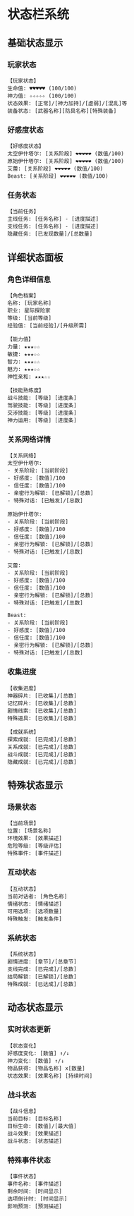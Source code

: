 # 状态栏系统

## 基础状态显示

### 玩家状态
```
【玩家状态】
生命值: ♥♥♥♥♥ (100/100)
神力值: ✧✧✧✧✧ (100/100)
状态效果: [正常]/[神力加持]/[虚弱]/[混乱]等
装备状态: [武器名称][防具名称][特殊装备]
```

### 好感度状态
```
【好感度状态】
太空伊什塔尔: [关系阶段] ❤❤❤❤❤ (数值/100)
原始伊什塔尔: [关系阶段] ❤❤❤❤❤ (数值/100)
艾蕾: [关系阶段] ❤❤❤❤❤ (数值/100)
Beast: [关系阶段] ❤❤❤❤❤ (数值/100)
```

### 任务状态
```
【当前任务】
主线任务: [任务名称] - [进度描述]
支线任务: [任务名称] - [进度描述]
隐藏任务: [已发现数量]/[总数量]
```

## 详细状态面板

### 角色详细信息
```
【角色档案】
名称: [玩家名称]
职业: 星际探险家
等级: [当前等级]
经验值: [当前经验]/[升级所需]

【能力值】
力量: ★★★☆☆
敏捷: ★★★☆☆
智力: ★★★☆☆
魅力: ★★★☆☆
神性亲和: ★★★☆☆

【技能熟练度】
战斗技能: [等级] [进度条]
驾驶技能: [等级] [进度条]
交涉技能: [等级] [进度条]
神力运用: [等级] [进度条]
```

### 关系网络详情
```
【关系网络】
太空伊什塔尔:
- 关系阶段: [当前阶段]
- 好感度: [数值]/100
- 信任度: [数值]/100
- 亲密行为解锁: [已解锁]/[总数]
- 特殊对话: [已触发]/[总数]

原始伊什塔尔:
- 关系阶段: [当前阶段]
- 好感度: [数值]/100
- 信任度: [数值]/100
- 亲密行为解锁: [已解锁]/[总数]
- 特殊对话: [已触发]/[总数]

艾蕾:
- 关系阶段: [当前阶段]
- 好感度: [数值]/100
- 信任度: [数值]/100
- 亲密行为解锁: [已解锁]/[总数]
- 特殊对话: [已触发]/[总数]

Beast:
- 关系阶段: [当前阶段]
- 好感度: [数值]/100
- 信任度: [数值]/100
- 亲密行为解锁: [已解锁]/[总数]
- 特殊对话: [已触发]/[总数]
```

### 收集进度
```
【收集进度】
神器碎片: [已收集]/[总数]
记忆碎片: [已收集]/[总数]
剧情线索: [已收集]/[总数]
特殊道具: [已收集]/[总数]

【成就系统】
探索成就: [已完成]/[总数]
关系成就: [已完成]/[总数]
战斗成就: [已完成]/[总数]
隐藏成就: [已完成]/[总数]
```

## 特殊状态显示

### 场景状态
```
【当前场景】
位置: [场景名称]
环境效果: [效果描述]
危险等级: [等级评估]
特殊事件: [事件描述]
```

### 互动状态
```
【互动状态】
当前对话者: [角色名称]
情绪状态: [情绪描述]
可用选项: [选项数量]
特殊触发: [触发条件]
```

### 系统状态
```
【系统状态】
剧情进度: [章节]/[总章节]
支线完成: [已完成]/[总数]
结局解锁: [已解锁]/[总数]
特殊成就: [已达成]/[总数]
```

## 动态状态显示

### 实时状态更新
```
【状态变化】
好感度变化: [数值] ↑/↓
神力变化: [数值] ↑/↓
物品获得: [物品名称] x[数量]
状态效果: [效果名称] [持续时间]
```

### 战斗状态
```
【战斗信息】
当前目标: [目标名称]
目标生命: [数值]/[最大值]
战斗效果: [效果描述]
战斗状态: [状态描述]
```

### 特殊事件状态
```
【事件状态】
事件名称: [事件描述]
剩余时间: [时间显示]
选项倒计时: [时间显示]
影响预测: [预测描述]
``` 